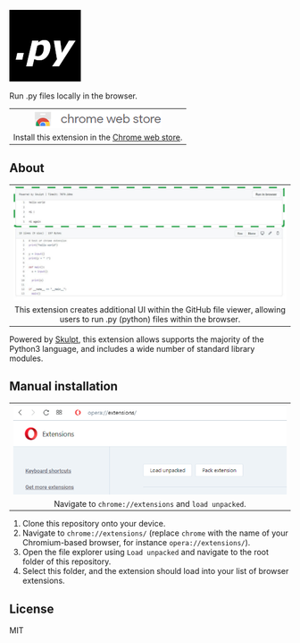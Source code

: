 ![logo](data/img/icon128.png "logo")

 Run .py files locally in the browser.

| |
|:---:|
| ![chrome web store](github/images/chromewebstore_logo.png "chrome web store") |
| Install this extension in the [Chrome web store](https://chrome.google.com/webstore/). |

## About
| |
|:---:|
| ![example UI](github/images/chromewebstore.jpg "example UI") |
| This extension creates additional UI within the GitHub file viewer, allowing users to run .py (python) files within the browser. |

Powered by [Skulpt](https://github.com/skulpt/skulpt), this extension allows supports the majority of the Python3 language, and includes a wide number of standard library modules.

## Manual installation
| |
|:---:|
| ![extension page](github/images/extension_page_load_unpacked.PNG "extension page") |
| Navigate to `chrome://extensions` and `load unpacked`. |

1. Clone this repository onto your device.
2. Navigate to `chrome://extensions/` (replace `chrome` with the name of your Chromium-based browser, for instance `opera://extensions/`).
3. Open the file explorer using `Load unpacked` and navigate to the root folder of this repository. 
4. Select this folder, and the extension should load into your list of browser extensions.

## License
MIT